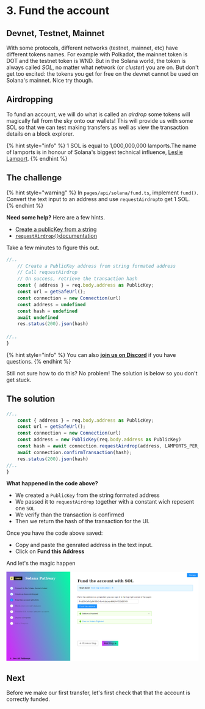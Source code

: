 # 3. Fund the account

## Devnet, Testnet, Mainnet

With some protocols, different networks (testnet, mainnet, etc) have different tokens names. For example with Polkadot, the mainnet token is DOT and the testnet token is WND. But in the Solana world, the token is always called *SOL*, no matter what network (or *cluster*) you are on. But don't get too excited: the tokens you get for free on the devnet cannot be used on Solana's mainnet. Nice try though.

## Airdropping

To fund an account, we will do what is called an *airdrop* some tokens will magically fall from the sky onto our wallets! This will provide us with some SOL so that we can test making transfers as well as view the transaction details on a block explorer.

{% hint style="info" %}
1 SOL is equal to 1,000,000,000 lamports.The name of lamports is in honour of Solana's biggest technical influence, [Leslie Lamport](https://en.wikipedia.org/wiki/Leslie_Lamport).
{% endhint %}

## The challenge

{% hint style="warning" %}
In `pages/api/solana/fund.ts`, implement `fund()`. Convert the text input to an address and use `requestAirdrop`to get 1 SOL.
{% endhint %}

**Need some help?** Here are a few hints.
* [Create a publicKey from a string](https://solana-labs.github.io/solana-web3.js/classes/PublicKey.html#constructor)  
* [`requestAirdrop()`documentation](https://solana-labs.github.io/solana-web3.js/classes/Connection.html#requestairdrop)

Take a few minutes to figure this out.

```typescript
//..
    // Create a PublicKey address from string formated address
    // Call requestAirdrop
    // On success, retrieve the transaction hash
    const { address } = req.body.address as PublicKey;
    const url = getSafeUrl();
    const connection = new Connection(url)
    const address = undefined  
    const hash = undefined
    await undefined
    res.status(200).json(hash)
  
//..
}
```

{% hint style="info" %}
You can also [**join us on Discord**](https://discord.gg/fszyM7K) if you have questions.
{% endhint %}

Still not sure how to do this? No problem! The solution is below so you don't get stuck.

## The solution

```typescript
//..
    const { address } = req.body.address as PublicKey;
    const url = getSafeUrl();
    const connection = new Connection(url)
    const address = new PublicKey(req.body.address as PublicKey)  
    const hash = await connection.requestAirdrop(address, LAMPORTS_PER_SOL)
    await connection.confirmTransaction(hash);
    res.status(200).json(hash)
//..
}
```

**What happened in the code above?**

* We created a `PublicKey` from the string formated address
* We passed it to `requestAirdrop` together with a constant wich repesent one `SOL`
* We verify than the transaction is confirmed
* Then we return the hash of the transaction for the UI.

Once you have the code above saved:
* Copy and paste the genrated address in the text input.   
* Click on **Fund this Address** 

And let's the magic happen

![](../../../.gitbook/assets/solana-fund.png)

## Next

Before we make our first transfer, let's first check that that the account is correctly funded.
